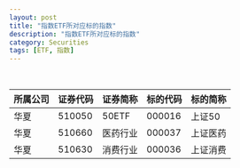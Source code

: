```yaml
---
layout: post
title: "指数ETF所对应标的指数"
description: "指数ETF所对应标的指数"
category: Securities
tags: [ETF, 指数]
---
```


<br/>

<table id="hor-minimalist-b" summary="Employee Pay Sheet" width="100%" >
	<thead>
		<tr>
			<th scope="col">所属公司</th>
			<th scope="col">证券代码</th>
			<th scope="col">证券简称</th>
			<th scope="col">标的代码</th>
			<th scope="col">标的简称</th>
		</tr>
	</thead>
	<tbody>
		<tr>
			<td>华夏</td>
			<td>510050</td>
			<td>50ETF</td>
			<td>000016</td>
			<td>上证50</td>
		</tr>	
		<tr>
			<td>华夏</td>
			<td>510660</td>
			<td>医药行业</td>
			<td>000037</td>
			<td>上证医药</td>
		</tr>
		<tr>
			<td>华夏</td>
			<td>510630</td>
			<td>消费行业</td>
			<td>000036</td>
			<td>上证消费</td>
		</tr>
	</tbody>
</table>